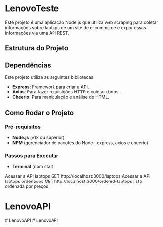 # LenovoTeste

Este projeto é uma aplicação Node.js que utiliza web scraping para coletar informações sobre laptops de um site de e-commerce e expor essas informações via uma API REST.

## Estrutura do Projeto


## Dependências

Este projeto utiliza as seguintes bibliotecas:

- **Express**: Framework para criar a API.
- **Axios**: Para fazer requisições HTTP e coletar dados.
- **Cheerio**: Para manipulação e análise de HTML.

## Como Rodar o Projeto

### Pré-requisitos

- **Node.js** (v12 ou superior)
- **NPM** (gerenciador de pacotes do Node | express, axios e cheerio)

### Passos para Executar

- **Terminal** (npm start)

Acessar a API laptops GET http://localhost:3000/laptops
Acessar a API laptops ordenados GET http://localhost:3000/ordered-laptops  lista ordenada por preços


# LenovoAPI
#   L e n o v o A P I 
 
 # LenovoAPI
